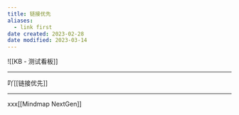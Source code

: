 ```yaml
---
title: 链接优先
aliases:
  - link first
date created: 2023-02-28
date modified: 2023-03-14
---
```


![[KB - 测试看板]]

---

吖[[链接优先]]

---

xxx[[Mindmap NextGen]]
